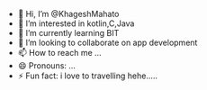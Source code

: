 - 👋 Hi, I’m @KhageshMahato
- 👀 I’m interested in kotlin,C,Java
- 🌱 I’m currently learning BIT
- 💞️ I’m looking to collaborate on app development
- 📫 How to reach me ...
- 😄 Pronouns: ...
- ⚡ Fun fact: i love to travelling hehe.....

<!---
KhageshMahato/KhageshMahato is a ✨ special ✨ repository because its `README.md` (this file) appears on your GitHub profile.
You can click the Preview link to take a look at your changes.
--->
